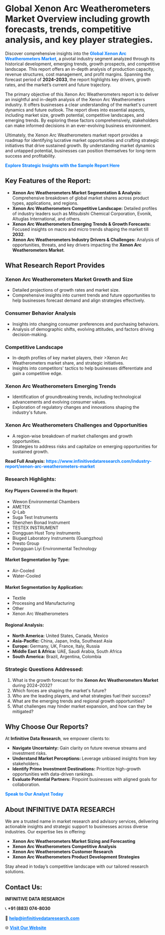 <h1>Global Xenon Arc Weatherometers Market Overview including growth forecasts, trends, competitive analysis, and key player strategies.</h1>
<p>
Discover comprehensive insights into the 
<a href="https://www.infinitivedataresearch.com/industry-report/xenon-arc-weatherometers-market" rel="dofollow" style="color: #007BFF; text-decoration: none;"><strong>Global Xenon Arc Weatherometers Market</strong></a>, a pivotal industry segment analyzed through its historical development, emerging trends, growth prospects, and competitive landscape. This report offers an in-depth analysis of production capacity, revenue structures, cost management, and profit margins. Spanning the forecast period of <strong>2024–2033</strong>, the report highlights key drivers, growth rates, and the market’s current and future trajectory.
</p>
<p>
The primary objective of this Xenon Arc Weatherometers report is to deliver an insightful and in-depth analysis of the Xenon Arc Weatherometers industry. It offers businesses a clear understanding of the market's current dynamics and future outlook. The report dives into essential aspects, including market size, growth potential, competitive landscapes, and emerging trends. By exploring these factors comprehensively, stakeholders can make informed decisions in an ever-evolving business environment.
</p>
<p>
Ultimately, the Xenon Arc Weatherometers market report provides a roadmap for identifying lucrative market opportunities and crafting strategic initiatives that drive sustained growth. By understanding market dynamics and untapped potential, businesses can position themselves for long-term success and profitability.
</p>
<p>
<a href="https://www.infinitivedataresearch.com/request-sample/reportId=107479" style="color: #007BFF; text-decoration: none;"><strong>Explore Strategic Insights with the Sample Report Here</strong></a>
</p>

<h2>Key Features of the Report:</h2>
<ul>
<li><strong>Xenon Arc Weatherometers Market Segmentation & Analysis:</strong> Comprehensive breakdown of global market shares across product types, applications, and regions.</li>
<li><strong>Xenon Arc Weatherometers Competitive Landscape:</strong> Detailed profiles of industry leaders such as Mitsubishi Chemical Corporation, Evonik, Altuglas International, and others.</li>
<li><strong>Xenon Arc Weatherometers Emerging Trends & Growth Forecasts:</strong> Focused insights on macro and micro trends shaping the market till <strong>2032</strong>.</li>
<li><strong>Xenon Arc Weatherometers Industry Drivers & Challenges:</strong> Analysis of opportunities, threats, and key drivers impacting the <strong>Xenon Arc Weatherometers Market</strong>.</li>
</ul>

<h2>What Research Report Provides</h2>
<h3>Xenon Arc Weatherometers Market Growth and Size</h3>
<ul>
<li>Detailed projections of growth rates and market size.</li>
<li>Comprehensive insights into current trends and future opportunities to help businesses forecast demand and align strategies effectively.</li>
</ul>

<h3>Consumer Behavior Analysis</h3>
<ul>
<li>Insights into changing consumer preferences and purchasing behaviors.</li>
<li>Analysis of demographic shifts, evolving attitudes, and factors driving decision-making.</li>
</ul>

<h3>Competitive Landscape</h3>
<ul>
<li>In-depth profiles of key market players, their >Xenon Arc Weatherometers market share, and strategic initiatives.</li>
<li>Insights into competitors' tactics to help businesses differentiate and gain a competitive edge.</li>
</ul>

<h3>Xenon Arc Weatherometers Emerging Trends</h3>
<ul>
<li>Identification of groundbreaking trends, including technological advancements and evolving consumer values.</li>
<li>Exploration of regulatory changes and innovations shaping the industry's future.</li>
</ul>

<h3>Xenon Arc Weatherometers Challenges and Opportunities</h3>
<ul>
<li>A region-wise breakdown of market challenges and growth opportunities.</li>
<li>Strategies to address risks and capitalize on emerging opportunities for sustained growth.</li>
</ul>
<p><strong>Read Full Analysis:</strong> <a href="https://www.infinitivedataresearch.com/industry-report/xenon-arc-weatherometers-market" rel="dofollow" style="color: #007BFF; text-decoration: none;"><strong>https://www.infinitivedataresearch.com/industry-report/xenon-arc-weatherometers-market</strong></a></p>
<h3>Research Highlights:</h3>
<h4>Key Players Covered in the Report:</h4>
<ul><li>Wewon Environmental Chambers</li><li>AMETEK</li><li>Q-Lab</li><li>Suga Test Instruments</li><li>Shenzhen Bonad Instrument</li><li>TESTEX INSTRUMENT</li><li>Dongguan Hust Tony instruments</li><li>Biuged Laboratory Instruments (Guangzhou)</li><li>Presto Group</li><li>Dongguan Liyi Environmental Technology</li></ul>
<h4>Market Segmentation by Type:</h4>
<ul><li>Air-Cooled</li><li>Water-Cooled</li></ul>
<h4>Market Segmentation by Application:</h4>
<ul><li>Textile</li><li>Processing and Manufacturing</li><li>Other</li><li>Xenon Arc Weatherometers</li></ul>

<h4>Regional Analysis:</h4>
<ul>
<li><strong>North America:</strong> United States, Canada, Mexico</li>
<li><strong>Asia-Pacific:</strong> China, Japan, India, Southeast Asia</li>
<li><strong>Europe:</strong> Germany, UK, France, Italy, Russia</li>
<li><strong>Middle East & Africa:</strong> UAE, Saudi Arabia, South Africa</li>
<li><strong>South America:</strong> Brazil, Argentina, Colombia</li>
</ul>

<h3>Strategic Questions Addressed:</h3>
<ol>
<li>What is the growth forecast for the <strong>Xenon Arc Weatherometers Market</strong> during 2024–2032?</li>
<li>Which forces are shaping the market's future?</li>
<li>Who are the leading players, and what strategies fuel their success?</li>
<li>What are the emerging trends and regional growth opportunities?</li>
<li>What challenges may hinder market expansion, and how can they be mitigated?</li>
</ol>

<h2>Why Choose Our Reports?</h2>
<p>At <strong>Infinitive Data Research</strong>, we empower clients to:</p>
<ul>
<li><strong>Navigate Uncertainty:</strong> Gain clarity on future revenue streams and investment risks.</li>
<li><strong>Understand Market Perceptions:</strong> Leverage unbiased insights from key stakeholders.</li>
<li><strong>Identify Prime Investment Destinations:</strong> Prioritize high-growth opportunities with data-driven rankings.</li>
<li><strong>Evaluate Potential Partners:</strong> Pinpoint businesses with aligned goals for collaboration.</li>
</ul>
<p><a href="https://www.infinitivedataresearch.com/industry-report/xenon-arc-weatherometers-market" rel="dofollow" style="color: #007BFF; text-decoration: none;"><strong>Speak to Our Analyst Today</strong></a></p>

<h2>About INFINITIVE DATA RESEARCH</h2>
<p>We are a trusted name in market research and advisory services, delivering actionable insights and strategic support to businesses across diverse industries. Our expertise lies in offering:</p>
<ul>
<li><strong>Xenon Arc Weatherometers Market Sizing and Forecasting</strong></li>
<li><strong>Xenon Arc Weatherometers Competitive Analysis</strong></li>
<li><strong>Xenon Arc Weatherometers Customer Research</strong></li>
<li><strong>Xenon Arc Weatherometers Product Development Strategies</strong></li>
</ul>
<p>Stay ahead in today’s competitive landscape with our tailored research solutions.</p>

<h2>Contact Us:</h2>
<p><strong>INFINITIVE DATA RESEARCH</strong></p>
<p>📞 <strong>+91 (883) 074-8030</strong></p>
<p>📧 <strong><a href="mailto:help@infinitivedataresearch.com" style="color: #007BFF;">help@infinitivedataresearch.com</a></strong></p>
<p>🌐 <strong><a href="https://www.infinitivedataresearch.com" rel="dofollow" style="color: #007BFF;">Visit Our Website</a></strong></p>